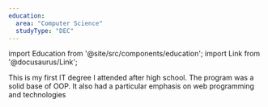 ```yaml
---
education:
  area: "Computer Science"
  studyType: "DEC"
---
```


import Education from '@site/src/components/education';
import Link from '@docusaurus/Link';

This is my first IT degree I attended after high school. The program was a solid base of <Link to="https://en.wikipedia.org/wiki/Object-oriented_programming">OOP</Link>. It also had a particular emphasis on web programming and technologies

<Education area={frontMatter.education.area} studyType={frontMatter.education.studyType} />